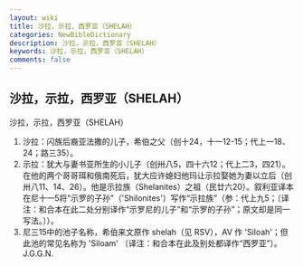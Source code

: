 ```yaml
---
layout: wiki
title: 沙拉，示拉，西罗亚（SHELAH）
categories: NewBibleDictionary
description: 沙拉，示拉，西罗亚（SHELAH）
keywords: 沙拉，示拉，西罗亚（SHELAH）
comments: false
---
```


## 沙拉，示拉，西罗亚（SHELAH）



沙拉，示拉，西罗亚（SHELAH）
1. 沙拉：闪族后裔亚法撒的儿子，希伯之父（创十24，十一12-15；代上一18、24；路三35）。
2. 示拉：犹大与妻书亚所生的小儿子（创卅八5，四十六12；代上二3，四21）。在他的两个哥哥珥和俄南死后，犹大应许媳妇他玛让示拉娶她为妻以立后（创卅八11、14、26）。他是示拉族（Shelanites）之祖（民廿六20）。叙利亚译本在尼十一5将“示罗的子孙”（'Shilonites'）写作“示拉族”（参：代上九5；〔译注：和合本在此二处分别译作“示罗尼的儿子”和“示罗的子孙”；原文却是同一写法。〕）。
3. 尼三15中的池子名称，希伯来文原作 shelah（见 RSV），AV 作 'Siloah'；但此池的常见名称为 'Siloam' 〔译注：和合本在此及别处都译作“西罗亚”〕。
J.G.G.N.




